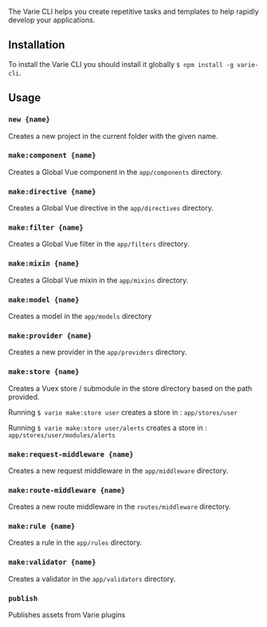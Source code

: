 The Varie CLI helps you create repetitive tasks and templates to help
rapidly develop your applications.

## Installation

To install the Varie CLI you should install it globally `$ npm install -g varie-cli`.

## Usage

### `new {name}`

Creates a new project in the current folder with the given name.

### `make:component {name}`

Creates a Global Vue component in the `app/components` directory.

### `make:directive {name}`

Creates a Global Vue directive in the `app/directives` directory.

### `make:filter {name}`

Creates a Global Vue filter in the `app/filters` directory.

### `make:mixin {name}`

Creates a Global Vue mixin in the `app/mixins` directory.

### `make:model {name}`

Creates a model in the `app/models` directory

### `make:provider {name}`

Creates a new provider in the `app/providers` directory.

### `make:store {name}`

Creates a Vuex store / submodule in the store directory based on the path provided.

Running `$ varie make:store user` creates a store in :
`app/stores/user`

Running `$ varie make:store user/alerts` creates a store in :
`app/stores/user/modules/alerts`

### `make:request-middleware {name}`

Creates a new request middleware in the `app/middleware` directory.

### `make:route-middleware {name}`

Creates a new route middleware in the `routes/middleware` directory.

### `make:rule {name}`

Creates a rule in the `app/rules` directory.

### `make:validator {name}`

Creates a validator in the `app/validators` directory.

### `publish`

Publishes assets from Varie plugins

